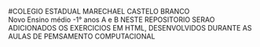 #COLEGIO ESTADUAL MARECHAEL CASTELO BRANCO <BR>
Novo Ensino médio -1° anos A e B
NESTE REPOSITORIO SERAO ADICIONADOS OS EXERCICIOS EM HTML, DESENVOLVIDOS DURANTE AS AULAS DE PEMSAMENTO COMPUTACIONAL

